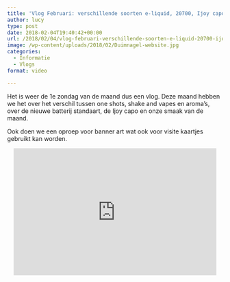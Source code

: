 ```yaml
---
title: 'Vlog Februari: verschillende soorten e-liquid, 20700, Ijoy capo'
author: lucy
type: post
date: 2018-02-04T19:40:42+00:00
url: /2018/02/04/vlog-februari-verschillende-soorten-e-liquid-20700-ijoy-capo/
image: /wp-content/uploads/2018/02/Duimnagel-website.jpg
categories:
  - Informatie
  - Vlogs
format: video

---
```

Het is weer de 1e zondag van de maand dus een vlog. Deze maand hebben we het over het verschil tussen one shots, shake and vapes en aroma&#8217;s, over de nieuwe batterij standaart, de Ijoy capo en onze smaak van de maand.
  
Ook doen we een oproep voor banner art wat ook voor visite kaartjes gebruikt kan worden.

<span class="embed-youtube" style="text-align:center; display: block;"><iframe class='youtube-player' type='text/html' width='474' height='297' src='https://www.youtube.com/embed/EpjZrzFlTMQ?version=3&#038;rel=1&#038;fs=1&#038;autohide=2&#038;showsearch=0&#038;showinfo=1&#038;iv_load_policy=1&#038;wmode=transparent' allowfullscreen='true' style='border:0;'></iframe></span>